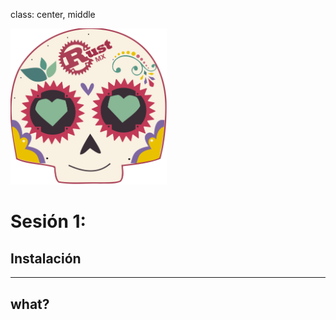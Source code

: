 class: center, middle

<img src="../assets/images/rustmx-logo.svg" alt="RustMX" width="250rem" height="auto">

# Sesión 1:

## Instalación

---

## what?

